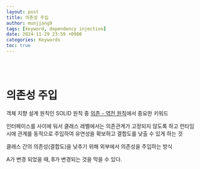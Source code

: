 ```yaml
---
layout: post
title: 의존성 주입
author: munjjang9
tags: [keyword, dependency injection]
date: 2024-11-29 23:59 +0900
categories: Keywords
toc: true
---
```


<br>
<br>

# 의존성 주입
객체 지향 설계 원칙인 SOLID 원칙 중 [의존 - 역전 원칙](https://munjjang9.github.io/c/c++/2024/11/28/programming-method/#%EC%9D%98%EC%A1%B4---%EC%97%AD%EC%A0%84-%EC%9B%90%EC%B9%99-dependency-inversion-principle)에서 중요한 키워드

인터페이스를 사이에 둬서 클래스 레벨에서는 의존관계가 고정되지 않도록 하고 런타임 시에 관계를 동적으로 주입하여 유연성을 확보하고 결합도를 낮출 수 있게 하는 것

클래스 간의 의존성(결합도)을 낮추기 위해 외부에서 의존성을 주입하는 방식

A가 변경 되었을 때, B가 변경되는 것을 막을 수 있다.

